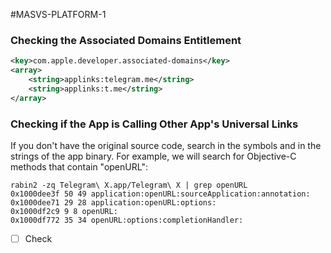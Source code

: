#MASVS-PLATFORM-1 

### Checking the Associated Domains Entitlement

```xml
<key>com.apple.developer.associated-domains</key>
<array>
	<string>applinks:telegram.me</string>
	<string>applinks:t.me</string>
</array>
```

### Checking if the App is Calling Other App's Universal Links

If you don't have the original source code, search in the symbols and in the strings of the app binary. For example, we will search for Objective-C methods that contain "openURL":

```shell
rabin2 -zq Telegram\ X.app/Telegram\ X | grep openURL
0x1000dee3f 50 49 application:openURL:sourceApplication:annotation:
0x1000dee71 29 28 application:openURL:options:
0x1000df2c9 9 8 openURL:
0x1000df772 35 34 openURL:options:completionHandler:
```

- [ ] Check